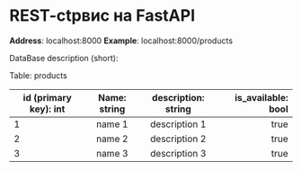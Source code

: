 # REST-ctрвис на FastAPI

__Address__: localhost:8000
__Example__: localhost:8000/products

DataBase description (short):

Table: products

| id (primary key): int   |      Name: string      |  description: string |  is_available: bool |
|----------|:-------------:|:-------------:|------:|
| 1 |  name 1 | description 1 | true |
| 2 |  name 2 | description 2 |  true |
| 3 |  name 3 | description 3 | true |
